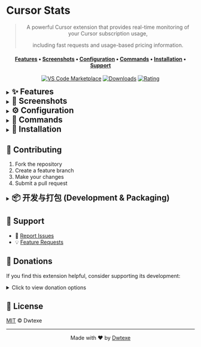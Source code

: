 # Cursor Stats

<div align="center">

> A powerful Cursor extension that provides real-time monitoring of your Cursor subscription usage,
>
> including fast requests and usage-based pricing information.

#### [Features](#section-features) • [Screenshots](#section-screenshots) • [Configuration](#section-configuration) • [Commands](#section-commands) • [Installation](#section-install) • [Support](#-support)

[![VS Code Marketplace](https://img.shields.io/visual-studio-marketplace/v/Dwtexe.cursor-stats.svg?style=flat-square&label=VS%20Code%20Marketplace&logo=visual-studio-code)](https://marketplace.visualstudio.com/items?itemName=Dwtexe.cursor-stats) [![Downloads](https://img.shields.io/visual-studio-marketplace/d/Dwtexe.cursor-stats.svg?style=flat-square)](https://marketplace.visualstudio.com/items?itemName=Dwtexe.cursor-stats) [![Rating](https://img.shields.io/visual-studio-marketplace/r/Dwtexe.cursor-stats.svg?style=flat-square)](https://marketplace.visualstudio.com/items?itemName=Dwtexe.cursor-stats)

</div>

<details id="section-features">
<summary style="cursor: pointer"><h2 style="display: inline">✨ Features</h2></summary>

#### Core Features

- 🚀 Real-time usage monitoring
- 👥 Team usage tracking
- 📊 Premium request analytics
- 💰 Usage-based pricing insights
- 🔄 Smart cooldown system
- 🔔 Intelligent notifications
- 💸 Spending alerts
- 💳 Mid-month payment tracking

#### Advanced Features

- 🎨 Customizable status bar
- 📈 Progress bar visualization
- 🌍 Multi-currency support
- 📝 Diagnostic reporting
- ⚡ Command palette integration
- 🌙 Cursor Nightly version support
- 🔄 GitHub release updates
- 🔒 Secure token management

#### 🔜 Upcoming Features

- 📊 Session-based request tracking
- 📈 Visual analytics dashboard
- 🎯 Project-specific monitoring
- 🎨 Enhanced statistics view
- ⚙️ Advanced customization options

</details>
<details id="section-screenshots">
<summary style="cursor: pointer"><h2 style="display: inline">📸 Screenshots</h2></summary>
<table align="center">
<tr>
<td width="50%" "><img src="https://github.com/user-attachments/assets/08b36e46-c8eb-4c39-8500-fc0caeb5399e" width="100%"/></td>
<td width="50%" "><img src="https://github.com/user-attachments/assets/27f344d2-a3f7-4c13-98f2-20fdbb315430" width="100%"/></td>
</tr>
<tr>
<td align="center" ">Default UI</td>
<td align="center" ">Custom Currency</td>
</tr>
<tr>
<td width="50%" "><img src="https://github.com/user-attachments/assets/8ab6a112-3183-4d39-92c0-0bdb79c7d621" width="100%"/></td>
<td width="50%" "><img src="https://github.com/user-attachments/assets/64a88004-96e6-4c24-83cd-bddfb1b7c969" width="100%"/></td>
</tr>
<tr>
<td align="center" ">Progress Bars</td>
<td align="center" ">Settings</td>
</tr>
</table>
</details>

<details id="section-configuration">
<summary style="cursor: pointer"><h2 style="display: inline">⚙️ Configuration</h2></summary>

| Setting | Description | Default |
|---------|-------------|---------|
| `cursorStats.enableLogging` | Enable detailed logging | `true` |
| `cursorStats.enableStatusBarColors` | Toggle colored status bar | `true` |
| `cursorStats.statusBarColorThresholds` | Customize status bar text color based on usage percentage | `Array of 14 color thresholds` |
| `cursorStats.enableAlerts` | Enable usage alerts | `true` |
| `cursorStats.usageAlertThresholds` | Percentage thresholds for usage alerts | `[10, 30, 50, 75, 90, 100]` |
| `cursorStats.showTotalRequests` | Show sum of all requests instead of only fast requests | `false` |
| `cursorStats.refreshInterval` | Update frequency (seconds) | `60` |
| `cursorStats.spendingAlertThreshold` | Spending alert threshold (in your selected currency) | `1` |
| `cursorStats.currency` | Custom currency conversion | `USD` |
| `cursorStats.showProgressBars` | Enable progress visualization | `false` |
| `cursorStats.progressBarLength` | Progress bar length (for progress visualization) | `10` |
| `cursorStats.progressBarWarningThreshold` | Percentage threshold for progress bar warning (yellow) | `50` |
| `cursorStats.progressBarCriticalThreshold` | Percentage threshold for progress bar critical (red) | `75` |
| `cursorStats.customDatabasePath` | Custom path to Cursor database | `""` |
| `cursorStats.excludeWeekends` | Exclude weekends from period progress and daily calculations | `false` |
| `cursorStats.showDailyRemaining` | Show estimated fast requests remaining per day | `false` |
| `cursorStats.language` | Language for extension interface and messages | `en` |
| `cursorStats.showChangelogOnUpdate` | Show changelog popup and update notifications when extension updates | `true` |

</details>

<details id="section-commands">
<summary style="cursor: pointer"><h2 style="display: inline">🔧 Commands</h2></summary>

| Command | Description |
|---------|-------------|
| `cursor-stats.refreshStats` | Manually refresh statistics |
| `cursor-stats.openSettings` | Open extension settings |
| `cursor-stats.setLimit` | Configure usage-based pricing settings |
| `cursor-stats.selectCurrency` | Change display currency |
| `cursor-stats.selectLanguage` | Select language for extension interface |
| `cursor-stats.createReport` | Generate diagnostic report |

</details>

<details id="section-install">
<summary style="cursor: pointer"><h2 style="display: inline">🚀 Installation</h2></summary>
  
#### VS Code Marketplace

1. Open VS Code
2. Press `Ctrl+P` / `⌘P`
3. Run `ext install Dwtexe.cursor-stats`

Or install directly from [VS Code Marketplace](https://marketplace.visualstudio.com/items?itemName=Dwtexe.cursor-stats)

#### Manual Installation

1. Download the latest `.vsix` from [Releases](https://github.com/Dwtexe/cursor-stats/releases)
2. Open Cursor
3. Press `Ctrl+Shift+P` / `⌘⇧P`
4. Run `Install from VSIX`
5. Select the downloaded file

</details>

## 🤝 Contributing

1. Fork the repository
2. Create a feature branch
3. Make your changes
4. Submit a pull request

<details>
<summary style="cursor: pointer"><h2 style="display: inline">📦 开发与打包 (Development & Packaging)</h2></summary>

### 环境准备

确保你已安装以下工具：
- Node.js (>= 16)
- npm
- Visual Studio Code Extension CLI (`@vscode/vsce`)

### 安装依赖

```bash
# 安装项目依赖
npm install

# 全局安装 vsce 工具（如果尚未安装）
npm install -g @vscode/vsce
```

### 开发命令

```bash
# 编译 TypeScript 代码
npm run compile

# 监听文件变化并自动编译
npm run watch

# 代码格式化
npm run format

# 代码检查
npm run lint

# 运行测试
npm run test
```

### 打包发布

```bash
# 编译项目（必须在打包前执行）
npm run compile

# 打包为 .vsix 文件
vsce package

# 打包指定版本
vsce package --out builds/cursor-stats-1.1.7.vsix

# 发布到市场（需要配置 publisher token）
vsce publish
```

### 注意事项

1. **打包前必须编译**：确保运行 `npm run compile` 编译 TypeScript 代码
2. **版本号检查**：确认 `package.json` 中的版本号正确
3. **构建目录**：`.vsix` 文件默认生成在 `builds/` 目录
4. **本地化文件**：编译过程会自动复制 `src/locales/` 到 `out/locales/`

### 文件结构

```
cursor-stats/
├── src/                # TypeScript 源码
│   ├── extension.ts    # 扩展入口
│   ├── handlers/       # 处理程序
│   ├── services/       # 服务层
│   ├── utils/          # 工具函数
│   └── locales/        # 多语言文件
├── out/                # 编译输出
├── builds/             # 打包文件
└── package.json        # 项目配置
```

</details>

## 💬 Support

- 🐛 [Report Issues](https://github.com/Dwtexe/cursor-stats/issues)
- 💡 [Feature Requests](https://github.com/Dwtexe/cursor-stats/issues/new)

## 💝 Donations

If you find this extension helpful, consider supporting its development:

<details>
<summary>Click to view donation options</summary>

### Buy Me A Coffee

<a href="https://www.buymeacoffee.com/dwtexe" target="_blank"><img src="https://www.buymeacoffee.com/assets/img/custom_images/orange_img.png" alt="Buy Me A Coffee" style="height: 41px !important;width: 174px !important;box-shadow: 0px 3px 2px 0px rgba(190, 190, 190, 0.5) !important;-webkit-box-shadow: 0px 3px 2px 0px rgba(190, 190, 190, 0.5) !important;" ></a>

### Binance

- **ID**: `39070620`

### USDT

- **Multi-Chain** (BEP20/ERC20/Arbitrum One/Optimism):

  ```
  0x88bfb527158387f8f74c5a96a0468615d06f3899
  ```

- **TRC20**:

  ```
  TPTnapCanmrsfcMVAyn4YiC6dLP8Wx1Czb
  ```

</details>

## 📄 License

[MIT](LICENSE) © Dwtexe

---

<div align="center">

Made with ❤️ by [Dwtexe](https://github.com/Dwtexe)

</div>
